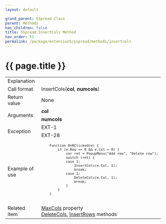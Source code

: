```yaml
---
layout: default

grand_parent: SSpread Class
parent: Methods
has_children: false
title: SSpread.InsertCols Method
nav_order: 51
permalink: /package/extension5/sspread/methods/insertcols
---
```

# {{ page.title }}

<table>
  <tr>
    <td>Explanation</td>
    <td colspan="2"></td>
  </tr>
  <tr>
    <td>Call format</td>
    <td colspan="2">InsertCols(<b>col</b>, <b>numcols</b>)</td>
  </tr>
  <tr>
    <td>Return value</td>
    <td colspan="2">None</td>
  </tr>  
  <tr>
    <td rowspan="2">Arguments</td>
    <td><b>col</b></td>
    <td></td>
  </tr>
  <tr>
    <td><b>numcols</b></td>
    <td></td>
  </tr>
  <tr>
    <td rowspan="2">Exception</td>
    <td>EXT-1</td>
    <td></td>
  </tr>
  <tr>
    <td>EXT-28</td>
    <td></td>
  </tr>
  <tr>
    <td>Example of use</td>
    <td colspan="2"><code><pre>
    Function OnRClicked(e) {
        if (e.Row == 0 && e.Col > 0) {
            var ret = PopupMenu("Add row", "Delete row");
            switch (ret) {
            case 1:
                InsertCols(e.Col, 1);
                break;
            case 2:
                DeleteCols(e.Col, 1);
                break;
            }
        }
    }
    </pre></code></td>
  </tr>
  <tr>
    <td>Related item</td>
    <td colspan="2"><a href="/package/extension5/sspread/properties/maxcols">MaxCols</a> property<br><a href="/package/extension5/sspread/methods/deletecols">DeleteCols</a>, <a href="/package/extension5/sspread/methods/insertrows">InsertRows</a> methods</td>
  </tr>
</table>
